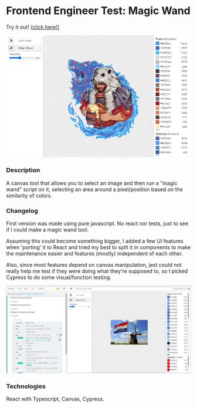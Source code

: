# Frontend Engineer Test: Magic Wand

Try it out! [(click here!)](https://fiote.github.io/magicwand-test/build)

![Preview](readmefiles/preview.png "Preview")

### Description

A canvas tool that allows you to select an image and then run a "magic wand" script on it, selecting an area around a pixel/position based on the similarity of colors.

### Changelog

First version was made using pure javascript. No react nor tests, just to see if I could make a magic wand tool.

Assuming this could become something bigger, I added a few UI features when 'porting' it to React and tried my best to split it in components to make the maintenance easier and features (mostly) independent of each other.

Also, since most features depend on canvas manipulation, jest could not really help me test if they were doing what they're supposed to, so I picked Cypress to do some visual/function testing.

![Preview](readmefiles/tests.png "Cypress Tests")

### Technologies

React with Typescript, Canvas, Cypress.